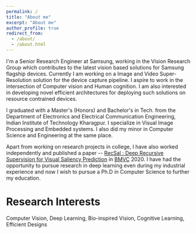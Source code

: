 ```yaml
---
permalink: /
title: "About me"
excerpt: "About me"
author_profile: true
redirect_from: 
  - /about/
  - /about.html
---
```

I'm a Senior Research Engineer at Samsung, working in the Vision Research Group which contributes to the latest vision based solutions for Samsung flagship devices. Currently I am working on a Image and Video Super-Resolution solution for the device capture pipeline. I aspire to work in the intersection of Computer vision and Human cognition. I am also interested in developing novel efficient architectures for deploying such solutions on resource contrained devices.

I graduated with a Master's (Honors) and Bachelor's in Tech. from the Department of Electronics and Electrical Communication Engineering, Indian Institute of Technology Kharagpur. I specialize in Visual Image Processing and Embedded systems. I also did my minor in Computer Science and Engineering at the same place. 

Apart from working on research projects in college, I have also worked independently and published a paper -- [RecSal : Deep Recursive Supervision for
Visual Saliency Prediction](https://www.bmvc2020-conference.com/assets/papers/0539.pdf) in [BMVC](https://www.bmvc2020-conference.com/) 2020. I have had the opportunity to pursue research in deep learning even during my industrial experience and now I wish to pursue a Ph.D in Computer Science to further my education.

Research Interests
==================
Computer Vision, Deep Learning, Bio-inspired Vision, Cognitive Learning, Efficient Designs